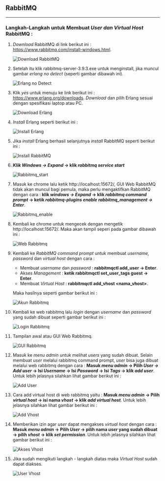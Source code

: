 ## RabbitMQ
___
### Langkah-Langkah untuk Membuat _User dan Virtual Host_ RabbitMQ :
1. _Download_ RabbitMQ di link berikut ini : https://www.rabbitmq.com/install-windows.html.

    ![Download RabbitMQ](source_md/download_rabbitmq.PNG)

2. Setelah itu klik rabbitmq-server-3.9.3.exe untuk menginstall, jika muncul gambar _erlang no detect_ (seperti gambar dibawah ini).

    ![Erlang no Detect](source_md/erlang_nodetect.PNG)
 
3. Klik _yes_ untuk menuju ke link berikut ini : https://www.erlang.org/downloads. _Download_ dan pilih Erlang sesuai dengan spesifikasi laptop atau PC.

   ![Download Erlang](source_md/download_erlang.PNG)

4. _Install_ Erlang seperti berikut ini :

    ![Install Erlang](source_md/install_erlang.jpeg)

5. Jika _install_ Erlang berhasil selanjutnya _install_ RabbitMQ seperti berikut ini :

    ![Install RabbitMQ](source_md/install_rabbitmq.jpeg)

6. ___Klik Windows -> Expand_ -> klik _rabbitmq service start___
       
    ![Rabbitmq_start](source_md/rabbitmq_start.PNG)

7. Masuk ke chrome lalu ketik http://localhost:15672/, GUI Web RabbitMQ tidak akan muncul bagi pemula, maka perlu mengaktifkan RabbitMQ dengan cara : __klik _windows -> Expand_ -> klik _rabbitmq command prompt_ -> ketik _rabbitmq-plugins enable rabbitmq_management -> Enter___.

    ![Rabbitmq_enable](source_md/rabbitmq_enable.PNG)

8. Kembali ke chrome untuk mengecek dengan mengetik http://localhost:15672/. Maka akan tampil seperi pada gambar dibawah ini :

    ![Web Rabbitmq](source_md/web_rabbitmq.PNG)

9. Kembali ke _RabbitMQ command prompt_ untuk membuat _username, password_ dan _virtual host_ dengan cara : 
   - Membuat _username_ dan _password_ : __rabbitmqctl add_user <username> <password> -> Enter__. 
   - Akses _Management_ : __ketik rabbitmqctl set_user_tags guest <administrator>  -> Enter__.
   - Membuat _Virtual Host_ : __rabbitmqctl add_vhost <nama_vhost>__.  
   
   Maka hasilnya seperti gambar berikut ini :
   
     ![Akun Rabbitmq](source_md/account.PNG)

10. Kembali ke web rabbitmq lalu _login_ dengan _username_ dan _password_ yang sudah dibuat seperti gambar berikut ini :

    ![Login Rabbitmq](source_md/login_rabbitmq.PNG)

11. Tampilan awal atau GUI Web Rabbitmq.

    ![GUI Rabbitmq](source_md/gui_rabbitmq.PNG)

12. Masuk ke _menu admin_ untuk melihat _users_ yang sudah dibuat. Selain membuat _user_ melalui rabbitmq command prompt, _user_ bisa juga dibuat melalui web rabbitmq dengan cara : __Masuk _menu admin_ -> Pilih _User -> Add user_ -> Isi _Username_ -> Isi _Password_ -> Isi _Tags_ -> klik _add user___. Untuk lebih jelasnya silahkan lihat gambar berikut ini :

    ![Add User](source_md/add_user.jpeg)

13. Cara add virtual host di web rabbitmq yaitu : __Masuk _menu admin_ -> Pilih _virtual host_ -> isi nama _vhost_ -> klik _add virtual host___. Untuk lebih jelasnya silahkan lihat gambar berikut ini :

    ![Add Vhost](source_md/add_vhost.jpeg)

14. Memberikan izin agar _user_ dapat mengakses _virtual host_ dengan cara : __Masuk _menu admin_ -> Pilih _User_ -> pilih nama _user_ yang sudah dibuat -> pilih _vhost_ -> klik _set permission___. Untuk lebih jelasnya silahkan lihat gambar berikut ini :

    ![Akses Vhost](source_md/access_vhost.jpeg)

15. Jika sudah mengikuti langkah - langkah diatas maka _Virtual Host_ sudah dapat diakses.

    ![User Vhost](source_md/vhost_user.PNG)

